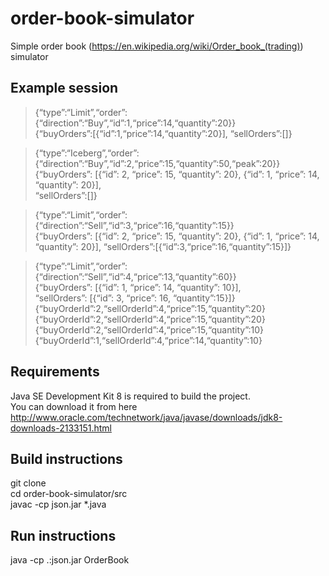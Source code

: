 # order-book-simulator
Simple order book (https://en.wikipedia.org/wiki/Order_book_(trading)) simulator

## Example session
>{“type”:“Limit”,“order”:{“direction”:“Buy”,“id”:1,“price”:14,“quantity”:20}}  
{“buyOrders”:[{“id”:1,“price”:14,“quantity”:20}],
“sellOrders”:[]}  

>{“type”:“Iceberg”,“order”:{“direction”:“Buy”,“id”:2,“price”:15,“quantity”:50,“peak”:20}}  
{“buyOrders”: [{“id”: 2, “price”: 15, “quantity”: 20}, {“id”: 1, “price”: 14, “quantity”: 20}],  
“sellOrders”:[]}  

>{“type”:“Limit”,“order”:{“direction”:“Sell”,“id”:3,“price”:16,“quantity”:15}}  
{“buyOrders”: [{“id”: 2, “price”: 15, “quantity”: 20}, {“id”: 1, “price”: 14, “quantity”: 20}], “sellOrders”:[{“id”:3,“price”:16,“quantity”:15}]}

>{“type”:“Limit”,“order”:{“direction”:“Sell”,“id”:4,“price”:13,“quantity”:60}}  
{“buyOrders”: [{“id”: 1, “price”: 14, “quantity”: 10}],  
“sellOrders”: [{“id”: 3, “price”: 16, “quantity”:15}]}  
{“buyOrderId”:2,“sellOrderId”:4,“price”:15,“quantity”:20}  
{“buyOrderId”:2,“sellOrderId”:4,“price”:15,“quantity”:20}  
{“buyOrderId”:2,“sellOrderId”:4,“price”:15,“quantity”:10}  
{“buyOrderId”:1,“sellOrderId”:4,“price”:14,“quantity”:10}

## Requirements
Java SE Development Kit 8 is required to build the project.  
You can download it from here http://www.oracle.com/technetwork/java/javase/downloads/jdk8-downloads-2133151.html

## Build instructions
git clone  
cd order-book-simulator/src  
javac -cp json.jar *.java  

## Run instructions
java -cp .:json.jar OrderBook
